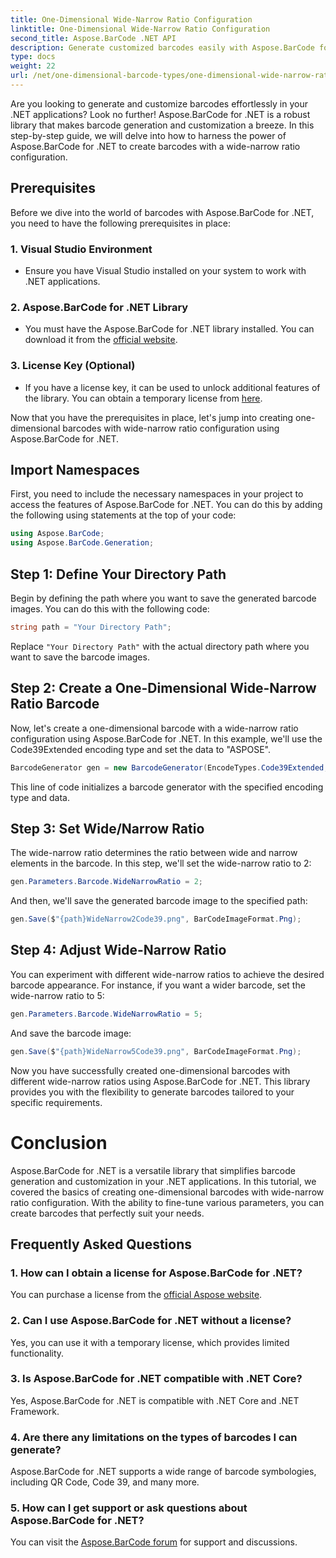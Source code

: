 ```yaml
---
title: One-Dimensional Wide-Narrow Ratio Configuration
linktitle: One-Dimensional Wide-Narrow Ratio Configuration
second_title: Aspose.BarCode .NET API
description: Generate customized barcodes easily with Aspose.BarCode for .NET. Step-by-step guide for one-dimensional wide-narrow ratio configuration.
type: docs
weight: 22
url: /net/one-dimensional-barcode-types/one-dimensional-wide-narrow-ratio-configuration/
---
```


Are you looking to generate and customize barcodes effortlessly in your .NET applications? Look no further! Aspose.BarCode for .NET is a robust library that makes barcode generation and customization a breeze. In this step-by-step guide, we will delve into how to harness the power of Aspose.BarCode for .NET to create barcodes with a wide-narrow ratio configuration.

## Prerequisites

Before we dive into the world of barcodes with Aspose.BarCode for .NET, you need to have the following prerequisites in place:

### 1. Visual Studio Environment
   - Ensure you have Visual Studio installed on your system to work with .NET applications.
   
### 2. Aspose.BarCode for .NET Library
   - You must have the Aspose.BarCode for .NET library installed. You can download it from the [official website](https://releases.aspose.com/barcode/net/).

### 3. License Key (Optional)
   - If you have a license key, it can be used to unlock additional features of the library. You can obtain a temporary license from [here](https://purchase.aspose.com/temporary-license/).

Now that you have the prerequisites in place, let's jump into creating one-dimensional barcodes with wide-narrow ratio configuration using Aspose.BarCode for .NET.

## Import Namespaces

First, you need to include the necessary namespaces in your project to access the features of Aspose.BarCode for .NET. You can do this by adding the following using statements at the top of your code:

```csharp
using Aspose.BarCode;
using Aspose.BarCode.Generation;
```

## Step 1: Define Your Directory Path

Begin by defining the path where you want to save the generated barcode images. You can do this with the following code:

```csharp
string path = "Your Directory Path";
```

Replace `"Your Directory Path"` with the actual directory path where you want to save the barcode images.

## Step 2: Create a One-Dimensional Wide-Narrow Ratio Barcode

Now, let's create a one-dimensional barcode with a wide-narrow ratio configuration using Aspose.BarCode for .NET. In this example, we'll use the Code39Extended encoding type and set the data to "ASPOSE".

```csharp
BarcodeGenerator gen = new BarcodeGenerator(EncodeTypes.Code39Extended, "ASPOSE");
```

This line of code initializes a barcode generator with the specified encoding type and data.

## Step 3: Set Wide/Narrow Ratio

The wide-narrow ratio determines the ratio between wide and narrow elements in the barcode. In this step, we'll set the wide-narrow ratio to 2:

```csharp
gen.Parameters.Barcode.WideNarrowRatio = 2;
```

And then, we'll save the generated barcode image to the specified path:

```csharp
gen.Save($"{path}WideNarrow2Code39.png", BarCodeImageFormat.Png);
```

## Step 4: Adjust Wide-Narrow Ratio

You can experiment with different wide-narrow ratios to achieve the desired barcode appearance. For instance, if you want a wider barcode, set the wide-narrow ratio to 5:

```csharp
gen.Parameters.Barcode.WideNarrowRatio = 5;
```

And save the barcode image:

```csharp
gen.Save($"{path}WideNarrow5Code39.png", BarCodeImageFormat.Png);
```

Now you have successfully created one-dimensional barcodes with different wide-narrow ratios using Aspose.BarCode for .NET. This library provides you with the flexibility to generate barcodes tailored to your specific requirements.

# Conclusion

Aspose.BarCode for .NET is a versatile library that simplifies barcode generation and customization in your .NET applications. In this tutorial, we covered the basics of creating one-dimensional barcodes with wide-narrow ratio configuration. With the ability to fine-tune various parameters, you can create barcodes that perfectly suit your needs.

## Frequently Asked Questions

### 1. How can I obtain a license for Aspose.BarCode for .NET?
You can purchase a license from the [official Aspose website](https://purchase.aspose.com/buy).

### 2. Can I use Aspose.BarCode for .NET without a license?
Yes, you can use it with a temporary license, which provides limited functionality.

### 3. Is Aspose.BarCode for .NET compatible with .NET Core?
Yes, Aspose.BarCode for .NET is compatible with .NET Core and .NET Framework.

### 4. Are there any limitations on the types of barcodes I can generate?
Aspose.BarCode for .NET supports a wide range of barcode symbologies, including QR Code, Code 39, and many more.

### 5. How can I get support or ask questions about Aspose.BarCode for .NET?
You can visit the [Aspose.BarCode forum](https://forum.aspose.com/c/barcode/13) for support and discussions.

